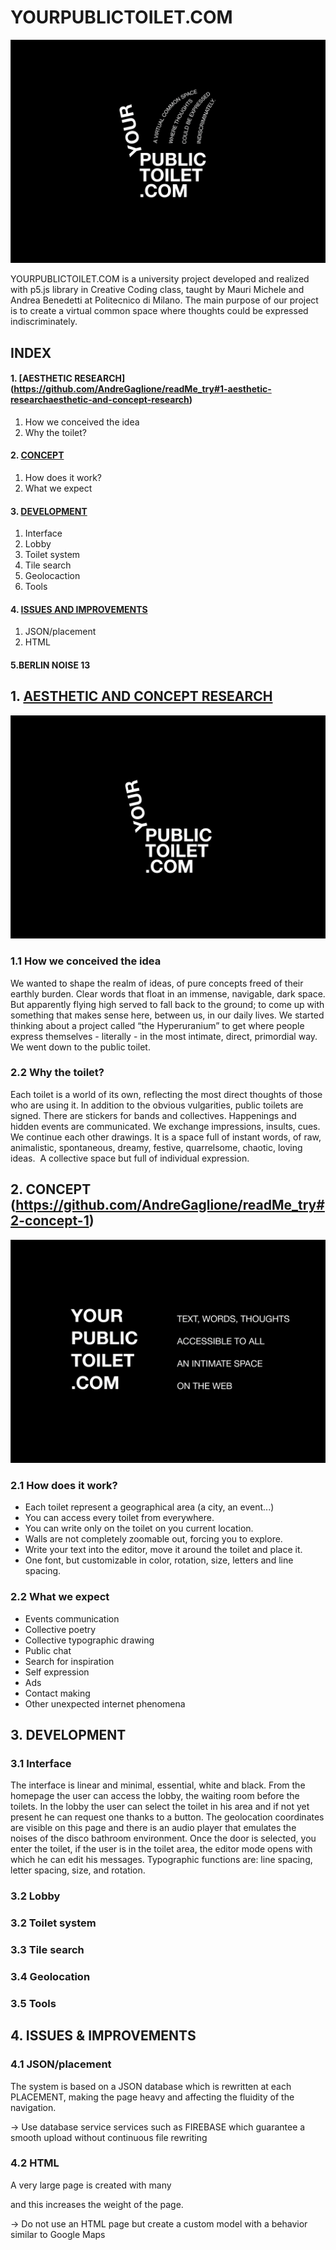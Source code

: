 # YOURPUBLICTOILET.COM
![COVER](Images/COVER.png)

YOURPUBLICTOILET.COM is a university project developed and realized with p5.js library in Creative Coding class, taught by Mauri Michele and Andrea Benedetti at Politecnico di Milano.
The main purpose of our project is to create a virtual common space where thoughts could be expressed indiscriminately.

## INDEX

#### 1. <a name="1">[AESTHETIC RESEARCH]</a>(https://github.com/AndreGaglione/readMe_try#1-aesthetic-researchaesthetic-and-concept-research)	                                                              
  1.	How we conceived the idea
  2.	Why the toilet?

#### 2. [CONCEPT](#concept)
  1. How does it work?
  2. What we expect

#### 3. [DEVELOPMENT](#development)
  1. Interface
  2. Lobby
  3. Toilet system
  4. Tile search
  5. Geolocaction
  6. Tools

#### 4. [ISSUES AND IMPROVEMENTS](#issues-and-improvements)
  1. JSON/placement
  2. HTML

#### 5.BERLIN NOISE 13


## 1. [AESTHETIC AND CONCEPT RESEARCH](#1)

![CONCEPT](Images/LOGO.png)


### 1.1 How we conceived the idea

We wanted to shape the realm of ideas, of pure concepts freed of their earthly burden.
Clear words that float in an immense, navigable, dark space.
But apparently flying high served to fall back to the ground; to come up with something that makes sense here, between us, in our daily lives.
We started thinking about a project called “the Hyperuranium” to get where people express themselves - literally - in the most intimate, direct, primordial way.
We went down to the public toilet.

### 2.2 Why the toilet?

Each toilet is a world of its own, reflecting the most direct thoughts of those who are using it.
In addition to the obvious vulgarities, public toilets are signed. There are stickers for bands and collectives. Happenings and hidden events are communicated. We exchange impressions, insults, cues.
We continue each other drawings.
It is a space full of instant words, of raw, animalistic, spontaneous, dreamy, festive, quarrelsome, chaotic, loving ideas. 
A collective space but full of individual expression.

## 2. CONCEPT (https://github.com/AndreGaglione/readMe_try#2-concept-1)
![CONCEPT](Images/CONCEPT.png)

### 2.1 How does it work?

* Each toilet represent a geographical area (a city, an event...)
* You can access every toilet from everywhere.
* You can write only on the toilet on you current location.
* Walls are not completely zoomable out, forcing you to explore.
* Write your text into the editor, move it around the toilet and place it.
* One font, but customizable in color, rotation, size, letters and line spacing.


### 2.2 What we expect

* Events communication
* Collective poetry
* Collective typographic drawing
* Public chat
* Search for inspiration
* Self expression
* Ads
* Contact making
* Other unexpected internet phenomena




## 3. DEVELOPMENT

### 3.1 Interface

The interface is linear and minimal, essential, white and black. From the homepage the user can access the lobby, the waiting room before the toilets. In the lobby the user can select the toilet in his area and if not yet present he can request one thanks to a button. The geolocation coordinates are visible on this page and there is an audio player that emulates the noises of the disco bathroom environment. Once the door is selected, you enter the toilet, if the user is in the toilet area, the editor mode opens with which he can edit his messages. Typographic functions are: line spacing, letter spacing, size, and rotation.


### 3.2 Lobby

### 3.2 Toilet system

### 3.3 Tile search

### 3.4 Geolocation

### 3.5 Tools


## 4. ISSUES & IMPROVEMENTS

### 4.1 JSON/placement
The system is based on a JSON database which is rewritten at each PLACEMENT, making the page heavy and affecting the fluidity of the navigation.

-> Use database service services such as FIREBASE which guarantee a smooth upload without continuous file rewriting


### 4.2 HTML
A very large page is created with many <div> and this increases the weight of the page.

-> Do not use an HTML page but create a custom model with a behavior similar to Google Maps
